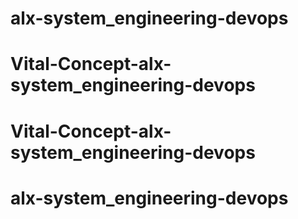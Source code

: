 # alx-system_engineering-devops
# Vital-Concept-alx-system_engineering-devops
# Vital-Concept-alx-system_engineering-devops
# alx-system_engineering-devops
